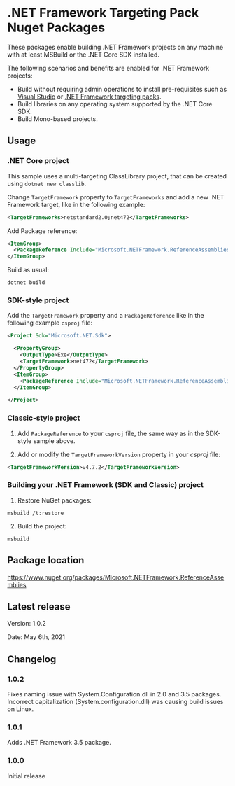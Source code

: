# .NET Framework Targeting Pack Nuget Packages

These packages enable building .NET Framework projects on any machine with at least MSBuild or the .NET Core SDK installed. 

The following scenarios and benefits are enabled for .NET Framework projects:

- Build without requiring admin operations to install pre-requisites such as [Visual Studio](https://visualstudio.microsoft.com/vs/) or [.NET Framework targeting packs](https://dotnet.microsoft.com/download/visual-studio-sdks).
- Build libraries on any operating system supported by the .NET Core SDK.
- Build Mono-based projects.

## Usage

### .NET Core project

This sample uses a multi-targeting ClassLibrary project, that can be created using `dotnet new classlib`.

Change `TargetFramework` property to `TargetFrameworks` and add a new .NET Framework target, like in the following example:

```xml
<TargetFrameworks>netstandard2.0;net472</TargetFrameworks>
```

Add Package reference:

```xml
<ItemGroup>
  <PackageReference Include="Microsoft.NETFramework.ReferenceAssemblies" Version="1.0.0" PrivateAssets="All" />
</ItemGroup>
```

Build as usual:

```console
dotnet build
```

### SDK-style project

Add the `TargetFramework` property and a `PackageReference` like in the following example `csproj` file:

```xml
<Project Sdk="Microsoft.NET.Sdk">

  <PropertyGroup>
    <OutputType>Exe</OutputType>
    <TargetFramework>net472</TargetFramework>
  </PropertyGroup>
  <ItemGroup>
    <PackageReference Include="Microsoft.NETFramework.ReferenceAssemblies" Version="1.0.0" PrivateAssets="All" />
  </ItemGroup>

</Project>
```

### Classic-style project

1. Add `PackageReference` to your `csproj` file, the same way as in the SDK-style sample above.

2. Add or modify the `TargetFrameworkVersion` property in your *csproj* file:

```xml
<TargetFrameworkVersion>v4.7.2</TargetFrameworkVersion>
```

### Building your .NET Framework (SDK and Classic) project

1. Restore NuGet packages:

```console
msbuild /t:restore
```

2. Build the project:

```console
msbuild
```

## Package location

https://www.nuget.org/packages/Microsoft.NETFramework.ReferenceAssemblies

## Latest release

Version:  1.0.2

Date:  May 6th, 2021

## Changelog

### 1.0.2

Fixes naming issue with System.Configuration.dll in 2.0 and 3.5 packages. Incorrect capitalization (System.configuration.dll) was causing build issues on Linux.

### 1.0.1

Adds .NET Framework 3.5 package.

### 1.0.0

Initial release
